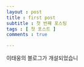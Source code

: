 ```yaml
---
layout : post
title : first post
subtitle : 첫 번쨰 포스팅
tags : [ 첫 포스트 ]
comments : true

---
```


이태웅의 블로그가 개설되었습니
